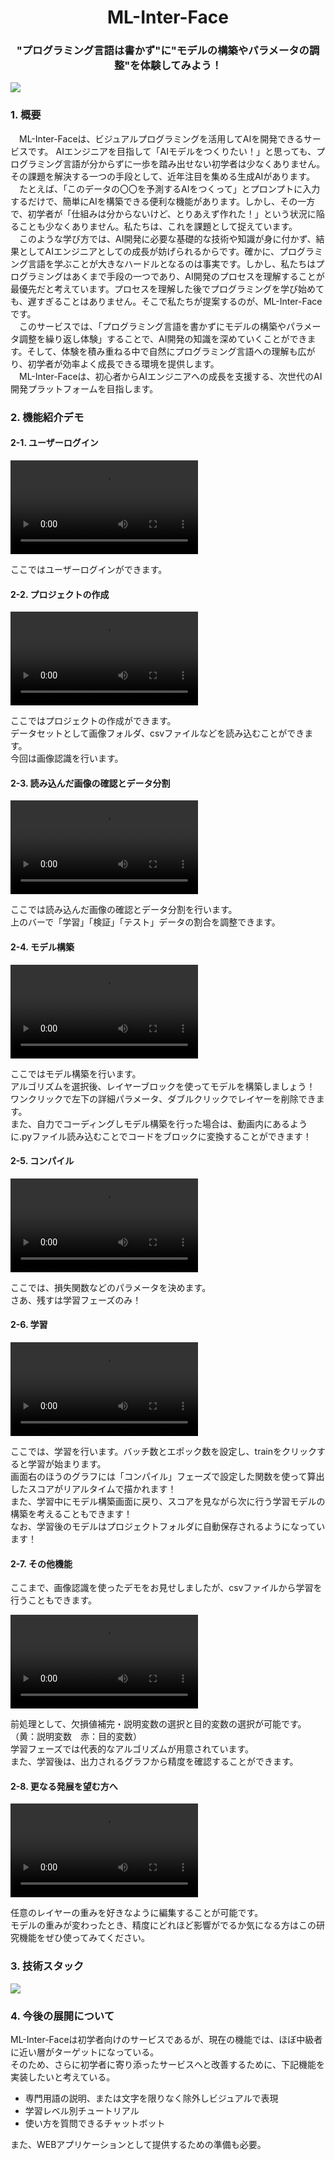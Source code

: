 <html>
  <h1 align="center">ML-Inter-Face</h1>
  <h3 align="center">"プログラミング言語は書かず"に"モデルの構築やパラメータの調整"を体験してみよう！</h3>
  <a href="https://open.vscode.dev/paccho/ML-Inter-Face"><img src="https://img.shields.io/static/v1?logo=visualstudiocode&label=&message=Open%20in%20Visual%20Studio%20Code&labelColor=2c2c32&color=007acc&logoColor=007acc"></img></a>
  <h3>1. 概要</h3>
  <p>　ML-Inter-Faceは、ビジュアルプログラミングを活用してAIを開発できるサービスです。
     AIエンジニアを目指して「AIモデルをつくりたい！」と思っても、プログラミング言語が分からずに一歩を踏み出せない初学者は少なくありません。その課題を解決する一つの手段として、近年注目を集める生成AIがあります。<br>
     　たとえば、「このデータの〇〇を予測するAIをつくって」とプロンプトに入力するだけで、簡単にAIを構築できる便利な機能があります。しかし、その一方で、初学者が「仕組みは分からないけど、とりあえず作れた！」という状況に陥ることも少なくありません。私たちは、これを課題として捉えています。<br>
     　このような学び方では、AI開発に必要な基礎的な技術や知識が身に付かず、結果としてAIエンジニアとしての成長が妨げられるからです。確かに、プログラミング言語を学ぶことが大きなハードルとなるのは事実です。しかし、私たちはプログラミングはあくまで手段の一つであり、AI開発のプロセスを理解することが最優先だと考えています。プロセスを理解した後でプログラミングを学び始めても、遅すぎることはありません。そこで私たちが提案するのが、ML-Inter-Faceです。<br>
     　このサービスでは、「プログラミング言語を書かずにモデルの構築やパラメータ調整を繰り返し体験」することで、AI開発の知識を深めていくことができます。そして、体験を積み重ねる中で自然にプログラミング言語への理解も広がり、初学者が効率よく成長できる環境を提供します。<br>
     　ML-Inter-Faceは、初心者からAIエンジニアへの成長を支援する、次世代のAI開発プラットフォームを目指します。<br>
     </p>
  <h3>2. 機能紹介デモ</h3>
  <h4>2-1. ユーザーログイン</h4>
  <video src="https://github.com/user-attachments/assets/8901a439-bd87-46fe-be66-c028dba7d3c6" setRate=2></video>
  <p>ここではユーザーログインができます。</p>

  <h4>2-2. プロジェクトの作成</h4>
  <video src="https://github.com/user-attachments/assets/611b4cf8-ccc7-49a6-954f-f3485acf6690"></video>
  <p>ここではプロジェクトの作成ができます。<br>データセットとして画像フォルダ、csvファイルなどを読み込むことができます。<br>今回は画像認識を行います。</p>

  <h4>2-3. 読み込んだ画像の確認とデータ分割</h4>
  <video src="https://github.com/user-attachments/assets/751359ce-752c-405b-8275-4607a1579f9e"></video>
  <p>ここでは読み込んだ画像の確認とデータ分割を行います。<br>上のバーで「学習」「検証」「テスト」データの割合を調整できます。</p>

  <h4>2-4. モデル構築</h4>
  <video src="https://github.com/user-attachments/assets/8beaf363-2dc2-4e51-a9bf-5263775c9607"></video>
  <p>ここではモデル構築を行います。<br>アルゴリズムを選択後、レイヤーブロックを使ってモデルを構築しましょう！<br>
     ワンクリックで左下の詳細パラメータ、ダブルクリックでレイヤーを削除できます。<br>
     また、自力でコーディングしモデル構築を行った場合は、動画内にあるように.pyファイル読み込むことでコードをブロックに変換することができます！<br></p>
  
  <h4>2-5. コンパイル</h4>
  <video src="https://github.com/user-attachments/assets/2a5b6faf-2651-4e50-93b7-b260609cd5ef"></video>
  <p>ここでは、損失関数などのパラメータを決めます。<br>さあ、残すは学習フェーズのみ！</p>

  <h4>2-6. 学習</h4>
  <video src="https://github.com/user-attachments/assets/b3d74e9f-dcbb-4b42-9d50-b417be52c429"></video>
  <p>ここでは、学習を行います。バッチ数とエポック数を設定し、trainをクリックすると学習が始まります。<br>画面右のほうのグラフには「コンパイル」フェーズで設定した関数を使って算出したスコアがリアルタイムで描かれます！<br>
     また、学習中にモデル構築画面に戻り、スコアを見ながら次に行う学習モデルの構築を考えることもできます！<br>
     なお、学習後のモデルはプロジェクトフォルダに自動保存されるようになっています！</p>
  
  <h4>2-7. その他機能</h4>
  <p>ここまで、画像認識を使ったデモをお見せしましたが、csvファイルから学習を行うこともできます。</p>
  <video src="https://github.com/user-attachments/assets/66a10790-6195-41e9-acdb-4cbc746d3597"></video>
  <p>前処理として、欠損値補完・説明変数の選択と目的変数の選択が可能です。（黄：説明変数　赤：目的変数）<br>
     学習フェーズでは代表的なアルゴリズムが用意されています。<br>
     また、学習後は、出力されるグラフから精度を確認することができます。</p>

  <h4>2-8. 更なる発展を望む方へ</h4>
  <video src="https://github.com/user-attachments/assets/d8e45a5a-85a1-4718-84a0-a9c81dd8810f"></video>
  <p>任意のレイヤーの重みを好きなように編集することが可能です。<br>
     モデルの重みが変わったとき、精度にどれほど影響がでるか気になる方はこの研究機能をぜひ使ってみてください。</p>

  <h3>3. 技術スタック</h3>
  <img src="https://github.com/user-attachments/assets/da0527c1-1d5b-4433-9656-1d1ae9222cc0"></img>
  
  <h3>4. 今後の展開について</h3>
  <p>ML-Inter-Faceは初学者向けのサービスであるが、現在の機能では、ほぼ中級者に近い層がターゲットになっている。<br>そのため、さらに初学者に寄り添ったサービスへと改善するために、下記機能を実装したいと考えている。</p>
  <ul>
    <li>専門用語の説明、または文字を限りなく除外しビジュアルで表現</li>
    <li>学習レベル別チュートリアル</li>
    <li>使い方を質問できるチャットボット</li>
  </ul>
  <p>また、WEBアプリケーションとして提供するための準備も必要。</p>

</html>


